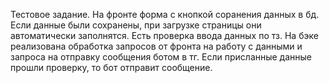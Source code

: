 Тестовое задание.
На фронте форма с кнопкой соранения данных в бд. Если данные были сохранены, при загрузке страницы они автоматически заполнятся. Есть проверка ввода данных по тз.
На бэке реализована обработка запросов от фронта на работу с данными и запроса на отправку сообщения ботом в тг.
Если присланные данные прошли проверку, то бот отправит сообщение.
